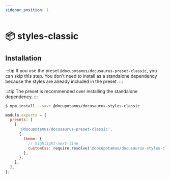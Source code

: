 ```yaml
---
sidebar_position: 1
---
```


# 📦 styles-classic

## Installation

:::tip
If you use the preset `@docupotamus/docusaurus-preset-classic`, you can skip
this step. You don't need to install as a standalone dependency because the
styles are already included in the preset.
:::

:::tip
The preset is recommended over installing the standalone dependency.
:::

```bash npm2yarn
$ npm install --save @docupotamus/docusaurus-styles-classic
```

```js title="docusaurus.config.js"
module.exports = {
  presets: [
    [
      '@docupotamus/docusaurus-preset-classic',
      {
        theme: {
          // highlight-next-line
          customCss: require.resolve('@docupotamus/docusaurus-styles-classic'),
        },
      },
    ],
  ],
};
```

